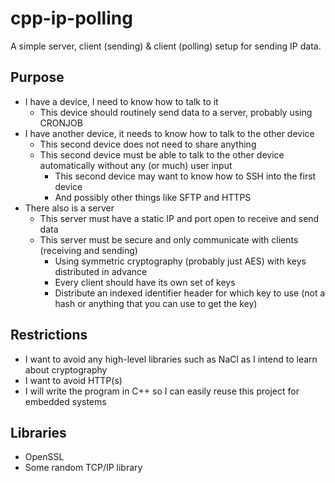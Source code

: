 # cpp-ip-polling

A simple server, client (sending) & client (polling) setup for sending IP data.

## Purpose

- I have a device, I need to know how to talk to it
    - This device should routinely send data to a server, probably using CRONJOB
- I have another device, it needs to know how to talk to the other device
    - This second device does not need to share anything
    - This second device must be able to talk to the other device automatically without any (or much) user input
        - This second device may want to know how to SSH into the first device
        - And possibly other things like SFTP and HTTPS
- There also is a server
    - This server must have a static IP and port open to receive and send data
    - This server must be secure and only communicate with clients (receiving and sending)
        - Using symmetric cryptography (probably just AES) with keys distributed in advance
        - Every client should have its own set of keys
        - Distribute an indexed identifier header for which key to use (not a hash or anything that you can use to get the key)

## Restrictions

- I want to avoid any high-level libraries such as NaCl as I intend to learn about cryptography
- I want to avoid HTTP(s)
- I will write the program in C++ so I can easily reuse this project for embedded systems

## Libraries

- OpenSSL
- Some random TCP/IP library